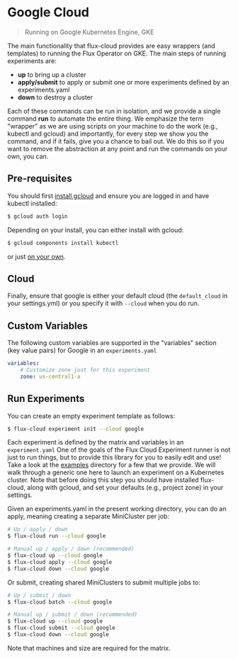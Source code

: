 # Google Cloud

> Running on Google Kubernetes Engine, GKE

The main functionality that flux-cloud provides are easy wrappers (and templates) to running
the Flux Operator on GKE. The main steps of running experiments are:

 - **up** to bring up a cluster
 - **apply/submit** to apply or submit one or more experiments defined by an experiments.yaml
 - **down** to destroy a cluster

Each of these commands can be run in isolation, and we provide a single command **run** to
automate the entire thing. We emphasize the term "wrapper" as we are using scripts on your
machine to do the work (e.g., kubectl and gcloud) and importantly, for every step we show
you the command, and if it fails, give you a chance to bail out. We do this so if you
want to remove the abstraction at any point and run the commands on your own, you can.

## Pre-requisites

You should first [install gcloud](https://cloud.google.com/sdk/docs/quickstarts)
and ensure you are logged in and have kubectl installed:

```bash
$ gcloud auth login
```

Depending on your install, you can either install with gcloud:

```bash
$ gcloud components install kubectl
```
or just [on your own](https://kubernetes.io/docs/tasks/tools/).

## Cloud

Finally, ensure that google is either your default cloud (the `default_cloud` in your settings.yml)
or you specify it with `--cloud` when you do run.

## Custom Variables

The following custom variables are supported in the "variables" section (key value pairs)
for Google in an `experiments.yaml`

```yaml
variables:
    # Customize zone just for this experiment
    zone: us-central1-a
```


## Run Experiments

You can create an empty experiment template as follows:

```bash
$ flux-cloud experiment init --cloud google
```

Each experiment is defined by the matrix and variables in an `experiment.yaml`
One of the goals of the Flux Cloud Experiment runner is not just to run things, but to
provide this library for you to easily edit and use! Take a look at the [examples](https://github.com/converged-computing/flux-cloud/tree/main/examples)
directory for a few that we provide. We will walk through a generic one here to launch
an experiment on a Kubernetes cluster. Note that before doing this step you should
have installed flux-cloud, along with gcloud, and set your defaults (e.g., project zone)
in your settings.

Given an experiments.yaml in the present working directory, you can do an apply,
meaning creating a separate MiniCluster per job:

```bash
# Up / apply / down
$ flux-cloud run --cloud google

# Manual up / apply / down (recommended)
$ flux-cloud up --cloud google
$ flux-cloud apply --cloud google
$ flux-cloud down --cloud google
```

Or submit, creating shared MiniClusters to submit multiple jobs to:

```bash
# Up / submit / down
$ flux-cloud batch --cloud google

# Manual up / submit / down (recommended)
$ flux-cloud up --cloud google
$ flux-cloud submit --cloud google
$ flux-cloud down --cloud google
```

Note that machines and size are required for the matrix.
